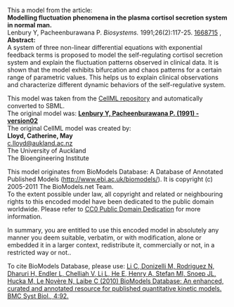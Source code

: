 

This a model from the article:  
**Modelling fluctuation phenomena in the plasma cortisol secretion system in normal man.**   
Lenbury Y, Pacheenburawana P. _Biosystems._ 1991;26(2):117-25.
[1668715](http://www.ncbi.nlm.nih.gov/pubmed/1668715) ,  
**Abstract:**   
A system of three non-linear differential equations with exponential feedback
terms is proposed to model the self-regulating cortisol secretion system and
explain the fluctuation patterns observed in clinical data. It is shown that
the model exhibits bifurcation and chaos patterns for a certain range of
parametric values. This helps us to explain clinical observations and
characterize different dynamic behaviors of the self-regulative system.

This model was taken from the [CellML
repository](http://www.cellml.org/models) and automatically converted to SBML.  
The original model was: [ **Lenbury Y, Pacheenburawana P. (1991) - version02**
](http://www.cellml.org/models/lenbury_pacheenburawana_1991_version02)  
The original CellML model was created by:  
**Lloyd, Catherine, May**   
c.lloyd@aukland.ac.nz  
The University of Auckland  
The Bioengineering Institute  

This model originates from BioModels Database: A Database of Annotated
Published Models (http://www.ebi.ac.uk/biomodels/). It is copyright (c)
2005-2011 The BioModels.net Team.  
To the extent possible under law, all copyright and related or neighbouring
rights to this encoded model have been dedicated to the public domain
worldwide. Please refer to [CC0 Public Domain
Dedication](http://creativecommons.org/publicdomain/zero/1.0/) for more
information.

In summary, you are entitled to use this encoded model in absolutely any
manner you deem suitable, verbatim, or with modification, alone or embedded it
in a larger context, redistribute it, commercially or not, in a restricted way
or not..  
  
To cite BioModels Database, please use: [Li C, Donizelli M, Rodriguez N,
Dharuri H, Endler L, Chelliah V, Li L, He E, Henry A, Stefan MI, Snoep JL,
Hucka M, Le Novère N, Laibe C (2010) BioModels Database: An enhanced, curated
and annotated resource for published quantitative kinetic models. BMC Syst
Biol., 4:92.](http://www.ncbi.nlm.nih.gov/pubmed/20587024)

